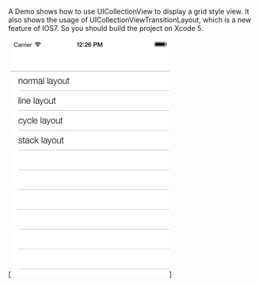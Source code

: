 A Demo shows how to use UICollectionView to display a grid style view.
It also shows the usage of UICollectionViewTransitionLayout, which is a new feature of IOS7. 
So you should build the project on Xcode 5.

[<img src="https://github.com/liunangit/CollectionViewDemo/blob/master/screenshots/1.png" />]

